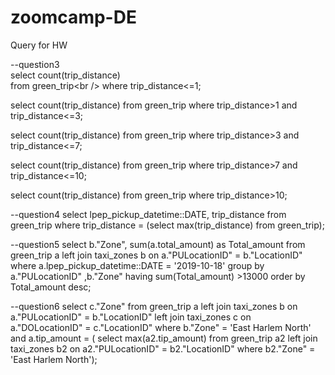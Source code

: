 # zoomcamp-DE
Query for HW

--question3<br />
select count(trip_distance)<br />
from green_trip\<br />
where trip_distance<=1;

select count(trip_distance)
from green_trip
where trip_distance>1 and trip_distance<=3;

select count(trip_distance)
from green_trip
where trip_distance>3 and trip_distance<=7;

select count(trip_distance)
from green_trip
where trip_distance>7 and trip_distance<=10;

select count(trip_distance)
from green_trip
where trip_distance>10;

--question4
select lpep_pickup_datetime::DATE, trip_distance
from green_trip
where trip_distance = (select max(trip_distance) from green_trip);

--question5
select b."Zone", sum(a.total_amount) as Total_amount
from green_trip a
left join taxi_zones b
on a."PULocationID" = b."LocationID"
where a.lpep_pickup_datetime::DATE = '2019-10-18'
group by a."PULocationID" ,b."Zone"
having sum(Total_amount) >13000
order by Total_amount desc;

--question6
select c."Zone"
from green_trip a
left join taxi_zones b
on a."PULocationID" = b."LocationID"
left join taxi_zones c
on a."DOLocationID" = c."LocationID"
where b."Zone" = 'East Harlem North'
and a.tip_amount = (
    select max(a2.tip_amount)
    from green_trip a2
    left join taxi_zones b2
    on a2."PULocationID" = b2."LocationID"
    where b2."Zone" = 'East Harlem North');

